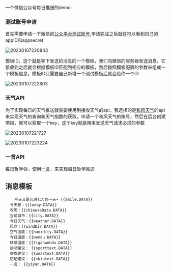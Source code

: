 一个微信公众号每日推送的demo
### 测试账号申请
首先需要申请一下微信的[公众平台测试账号](https://mp.weixin.qq.com/debug/cgi-bin/sandbox?t=sandbox/login),申请完成之后就在可以看到自己的appID和appsecret

![20230107220843](https://blog-1253887276.cos.ap-chongqing.myqcloud.com/vscodeblog/20230107220843.png)

模板ID，这个就是等下发送的消息的一个模板，我们向微信的服务器发送消息，它接收到之后就会根据模板ID匹配到相应的模板，然后按照模板配置的参数来组成一个模板信息，模板ID只需要自己新增一个测试模板后就会给你一个ID

![20230107222603](https://blog-1253887276.cos.ap-chongqing.myqcloud.com/vscodeblog/20230107222603.png)

### 天气API

为了实现每日的天气推送就需要使用到接收天气的api，我选择的是[和风天气](https://dev.qweather.com/)的api来实现天气的查询和天气指数的获取，申请一个和风天气的账号，然后在后台创建项目，就可以获取一个key，这个key就是用来发送天气请求必须的参数


![20230107221727](https://blog-1253887276.cos.ap-chongqing.myqcloud.com/vscodeblog/20230107221727.png)

![20230107223224](https://blog-1253887276.cos.ap-chongqing.myqcloud.com/vscodeblog/20230107223224.png)


### 一言API

每日哲学😅，使用[一言](https://developer.hitokoto.cn/)，来实现每日哲学推送


## 消息模板

```text
	今天又是充满七万的一天~ {{smile.DATA}} 
  今天是：{{today.DATA}} 
  农历：{{chineseDate.DATA}} 
  当前城市：{{city.DATA}} 
  今日天气：{{weather.DATA}} 
  风向：{{windDir.DATA}} 
  空气湿度：{{humidity.DATA}} 
  今日温度：{{wendu.DATA}} 
  体感温度：{{tiganwendu.DATA}} 
  运动建议： {{sporttext.DATA}} 
  穿衣建议： {{weartext.DATA}}
  防晒建议： {{skintext.DATA}} 
  一言： {{yiyan.DATA}}

```
